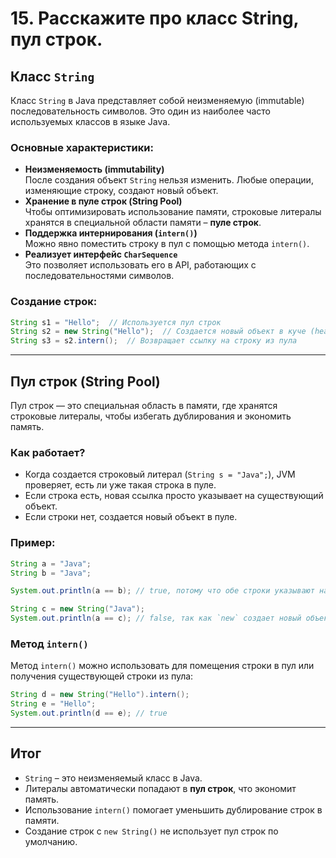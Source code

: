 # 15. Расскажите про класс String, пул строк.

## Класс `String`
Класс `String` в Java представляет собой неизменяемую (immutable) последовательность символов. 
Это один из наиболее часто используемых классов в языке Java.

### Основные характеристики:
- **Неизменяемость (immutability)**  
  После создания объект `String` нельзя изменить. Любые операции, изменяющие строку, создают новый объект.
- **Хранение в пуле строк (String Pool)**  
  Чтобы оптимизировать использование памяти, строковые литералы хранятся в специальной области памяти – **пуле строк**.
- **Поддержка интернирования (`intern()`)**  
  Можно явно поместить строку в пул с помощью метода `intern()`.
- **Реализует интерфейс `CharSequence`**  
  Это позволяет использовать его в API, работающих с последовательностями символов.

### Создание строк:
```java
String s1 = "Hello";  // Используется пул строк
String s2 = new String("Hello");  // Создается новый объект в куче (heap)
String s3 = s2.intern();  // Возвращает ссылку на строку из пула
```

---

## Пул строк (String Pool)
Пул строк — это специальная область в памяти, где хранятся строковые литералы, чтобы избегать дублирования и экономить память.

### Как работает?
- Когда создается строковый литерал (`String s = "Java";`), JVM проверяет, есть ли уже такая строка в пуле.
- Если строка есть, новая ссылка просто указывает на существующий объект.
- Если строки нет, создается новый объект в пуле.

### Пример:
```java
String a = "Java";
String b = "Java";

System.out.println(a == b); // true, потому что обе строки указывают на один объект в пуле

String c = new String("Java");
System.out.println(a == c); // false, так как `new` создает новый объект в куче
```

### Метод `intern()`
Метод `intern()` можно использовать для помещения строки в пул или получения существующей строки из пула:
```java
String d = new String("Hello").intern();
String e = "Hello";
System.out.println(d == e); // true
```

---

## Итог
- `String` – это неизменяемый класс в Java.
- Литералы автоматически попадают в **пул строк**, что экономит память.
- Использование `intern()` помогает уменьшить дублирование строк в памяти.
- Создание строк с `new String()` не использует пул строк по умолчанию.
